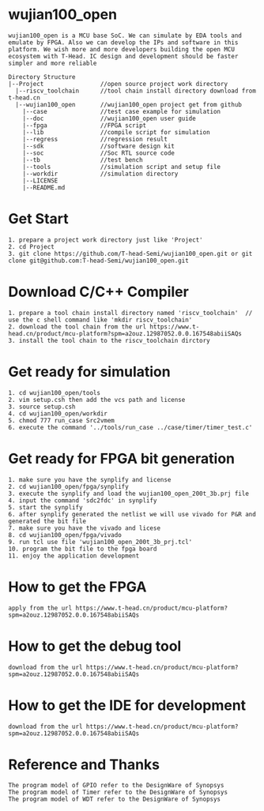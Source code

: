 # wujian100_open
    wujian100_open is a MCU base SoC. We can simulate by EDA tools and emulate by FPGA. Also we can develop the IPs and software in this platform. We wish more and more developers building the open MCU ecosystem with T-Head. IC design and development should be faster simpler and more reliable
    
    Directory Structure
    |--Project                //open source project work directory  
      |--riscv_toolchain      //tool chain install directory download from t-head.cn
      |--wujian100_open       //wujian100_open project get from github
        |--case               //test case example for simulation
        |--doc                //wujian100_open user guide
        |--fpga               //FPGA script
        |--lib                //compile script for simulation
        |--regress            //regression result
        |--sdk                //software design kit
        |--soc                //Soc RTL source code
        |--tb                 //test bench
        |--tools              //simulation script and setup file
        |--workdir            //simulation directory
        |--LICENSE
        |--README.md
# Get Start
    1. prepare a project work directory just like 'Project'
    2. cd Project
    3. git clone https://github.com/T-head-Semi/wujian100_open.git or git clone git@github.com:T-head-Semi/wujian100_open.git
# Download C/C++ Compiler
    1. prepare a tool chain install directory named 'riscv_toolchain'  // use the c shell command like 'mkdir riscv_toolchain'
    2. download the tool chain from the url https://www.t-head.cn/product/mcu-platform?spm=a2ouz.12987052.0.0.167548abiiSAQs
    3. install the tool chain to the riscv_toolchain dirctory
# Get ready for simulation
    1. cd wujian100_open/tools
    2. vim setup.csh then add the vcs path and license
    3. source setup.csh
    4. cd wujian100_open/workdir
    5. chmod 777 run_case Src2vmem
    6. execute the command '../tools/run_case ../case/timer/timer_test.c'
# Get ready for FPGA bit generation
    1. make sure you have the synplify and license
    2. cd wujian100_open/fpga/synplify
    3. execute the synplify and load the wujian100_open_200t_3b.prj file
    4. input the command 'sdc2fdc' in synplify
    5. start the synplify
    6. after synplify generated the netlist we will use vivado for P&R and generated the bit file
    7. make sure you have the vivado and licese
    8. cd wujian100_open/fpga/vivado
    9. run tcl use file 'wujian100_open_200t_3b_prj.tcl'
    10. program the bit file to the fpga board
    11. enjoy the application development
# How to get the FPGA
    apply from the url https://www.t-head.cn/product/mcu-platform?spm=a2ouz.12987052.0.0.167548abiiSAQs
# How to get the debug tool
    download from the url https://www.t-head.cn/product/mcu-platform?spm=a2ouz.12987052.0.0.167548abiiSAQs 
# How to get the IDE for development
    download from the url https://www.t-head.cn/product/mcu-platform?spm=a2ouz.12987052.0.0.167548abiiSAQs   
# Reference  and Thanks
    The program model of GPIO refer to the DesignWare of Synopsys 
    The program model of Timer refer to the DesignWare of Synopsys 
    The program model of WDT refer to the DesignWare of Synopsys 
